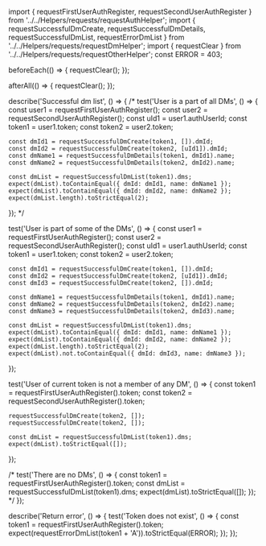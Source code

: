import { requestFirstUserAuthRegister, requestSecondUserAuthRegister } from '../../Helpers/requests/requestAuthHelper';
import { requestSuccessfulDmCreate, requestSuccessfulDmDetails, requestSuccessfulDmList, requestErrorDmList } from '../../Helpers/requests/requestDmHelper';
import { requestClear } from '../../Helpers/requests/requestOtherHelper';
const ERROR = 403;

beforeEach(() => {
  requestClear();
});

afterAll(() => {
  requestClear();
});

describe('Successful dm list', () => {
  /*
  test('User is a part of all DMs', () => {
    const user1 = requestFirstUserAuthRegister();
    const user2 = requestSecondUserAuthRegister();
    const uId1 = user1.authUserId;
    const token1 = user1.token;
    const token2 = user2.token;

    const dmId1 = requestSuccessfulDmCreate(token1, []).dmId;
    const dmId2 = requestSuccessfulDmCreate(token2, [uId1]).dmId;
    const dmName1 = requestSuccessfulDmDetails(token1, dmId1).name;
    const dmName2 = requestSuccessfulDmDetails(token2, dmId2).name;

    const dmList = requestSuccessfulDmList(token1).dms;
    expect(dmList).toContainEqual({ dmId: dmId1, name: dmName1 });
    expect(dmList).toContainEqual({ dmId: dmId2, name: dmName2 });
    expect(dmList.length).toStrictEqual(2);
  });
  */

  test('User is part of some of the DMs', () => {
    const user1 = requestFirstUserAuthRegister();
    const user2 = requestSecondUserAuthRegister();
    const uId1 = user1.authUserId;
    const token1 = user1.token;
    const token2 = user2.token;

    const dmId1 = requestSuccessfulDmCreate(token1, []).dmId;
    const dmId2 = requestSuccessfulDmCreate(token2, [uId1]).dmId;
    const dmId3 = requestSuccessfulDmCreate(token2, []).dmId;

    const dmName1 = requestSuccessfulDmDetails(token1, dmId1).name;
    const dmName2 = requestSuccessfulDmDetails(token2, dmId2).name;
    const dmName3 = requestSuccessfulDmDetails(token2, dmId3).name;

    const dmList = requestSuccessfulDmList(token1).dms;
    expect(dmList).toContainEqual({ dmId: dmId1, name: dmName1 });
    expect(dmList).toContainEqual({ dmId: dmId2, name: dmName2 });
    expect(dmList.length).toStrictEqual(2);
    expect(dmList).not.toContainEqual({ dmId: dmId3, name: dmName3 });
  });

  test('User of current token is not a member of any DM', () => {
    const token1 = requestFirstUserAuthRegister().token;
    const token2 = requestSecondUserAuthRegister().token;

    requestSuccessfulDmCreate(token2, []);
    requestSuccessfulDmCreate(token2, []);

    const dmList = requestSuccessfulDmList(token1).dms;
    expect(dmList).toStrictEqual([]);
  });

  /*
  test('There are no DMs', () => {
    const token1 = requestFirstUserAuthRegister().token;
    const dmList = requestSuccessfulDmList(token1).dms;
    expect(dmList).toStrictEqual([]);
  });
  */
});

describe('Return error', () => {
  test('Token does not exist', () => {
    const token1 = requestFirstUserAuthRegister().token;
    expect(requestErrorDmList(token1 + 'A')).toStrictEqual(ERROR);
  });
});
